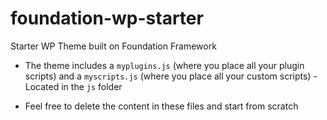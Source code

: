 foundation-wp-starter
=====================

Starter WP Theme built on Foundation Framework

- The theme includes a `myplugins.js` (where you place all your plugin scripts) and a `myscripts.js` (where you place all your custom scripts) - Located in the `js` folder

- Feel free to delete the content in these files and start from scratch
